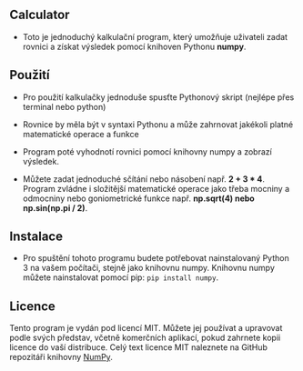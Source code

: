 ## Calculator
- Toto je jednoduchý kalkulační program, který umožňuje uživateli zadat rovnici a získat výsledek pomocí knihoven Pythonu **numpy**.
## Použití
- Pro použití kalkulačky jednoduše spusťte Pythonový skript (nejlépe přes terminal nebo python)
- Rovnice by měla být v syntaxi Pythonu a může zahrnovat jakékoli platné matematické operace a funkce
- Program poté vyhodnotí rovnici pomocí knihovny numpy a zobrazí výsledek.

- Můžete zadat jednoduché sčítání nebo násobení např. **2 + 3 * 4**. Program zvládne i složitější matematické operace jako třeba mocniny a odmocniny nebo goniometrické funkce např. **np.sqrt(4) nebo np.sin(np.pi / 2)**.
## Instalace
- Pro spuštění tohoto programu budete potřebovat nainstalovaný Python 3 na vašem počítači, stejně jako knihovnu numpy. Knihovnu numpy můžete nainstalovat pomocí pip:  ``` pip install numpy ```.

## Licence
Tento program je vydán pod licencí MIT. Můžete jej používat a upravovat podle svých představ, včetně komerčních aplikací, pokud zahrnete kopii licence do vaší distribuce. Celý text licence MIT naleznete na GitHub repozitáři knihovny [NumPy](https://github.com/numpy/numpy).
